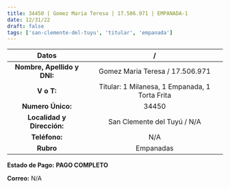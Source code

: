 ```yaml
---
title: 34450 | Gomez Maria Teresa | 17.506.971 | EMPANADA-1
date: 12/31/22
draft: false
tags: ['san-clemente-del-tuyu', 'titular', 'empanada']
---
```


|          **Datos**          |                        /                       |
|:---------------------------:|:----------------------------------------------:|
| **Nombre, Apellido y DNI:** |         Gomez Maria Teresa / 17.506.971        |
|          **V o T:**         | Titular: 1 Milanesa, 1 Empanada, 1 Torta Frita |
|      **Numero Único:**      |                      34450                     |
|  **Localidad y Dirección:** |           San Clemente del Tuyú / N/A          |
|        **Teléfono:**        |                       N/A                      |
|          **Rubro**          |                    Empanadas                   |

**Estado de Pago:** **PAGO COMPLETO**

**Correo:** N/A
